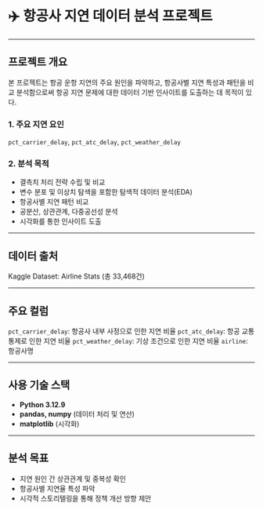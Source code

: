 # ✈️ 항공사 지연 데이터 분석 프로젝트
---

##  프로젝트 개요
본 프로젝트는 항공 운항 지연의 주요 원인을 파악하고, 항공사별 지연 특성과 패턴을 비교 분석함으로써 항공 지연 문제에 대한 데이터 기반 인사이트를 도출하는 데 목적이 있다.

### 1. 주요 지연 요인
`pct_carrier_delay`, `pct_atc_delay`, `pct_weather_delay`

### 2. 분석 목적
- 결측치 처리 전략 수립 및 비교
- 변수 분포 및 이상치 탐색을 포함한 탐색적 데이터 분석(EDA)
- 항공사별 지연 패턴 비교
- 공분산, 상관관계, 다중공선성 분석
- 시각화를 통한 인사이트 도출

---

## 데이터 출처
Kaggle Dataset: Airline Stats (총 33,468건)

---

## 주요 컬럼
`pct_carrier_delay`: 항공사 내부 사정으로 인한 지연 비율
`pct_atc_delay`: 항공 교통 통제로 인한 지연 비율
`pct_weather_delay`: 기상 조건으로 인한 지연 비율
`airline`: 항공사명

---

## 사용 기술 스택
- **Python 3.12.9**
- **pandas, numpy** (데이터 처리 및 연산)
- **matplotlib** (시각화)

- ---


## 분석 목표
- 지연 원인 간 상관관계 및 중복성 확인
- 항공사별 지연율 특성 파악
- 시각적 스토리텔링을 통해 정책 개선 방향 제안

